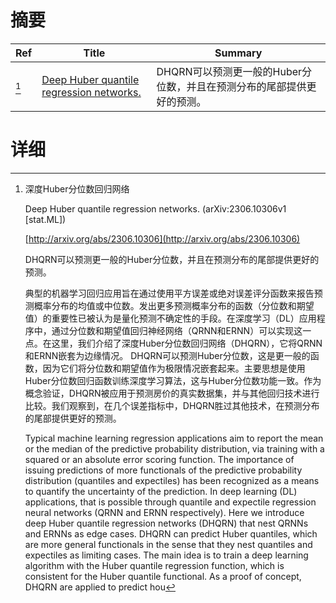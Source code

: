 # 摘要

| Ref | Title | Summary |
| --- | --- | --- |
| [^1] | [Deep Huber quantile regression networks.](http://arxiv.org/abs/2306.10306) | DHQRN可以预测更一般的Huber分位数，并且在预测分布的尾部提供更好的预测。 |

# 详细

[^1]: 深度Huber分位数回归网络

    Deep Huber quantile regression networks. (arXiv:2306.10306v1 [stat.ML])

    [http://arxiv.org/abs/2306.10306](http://arxiv.org/abs/2306.10306)

    DHQRN可以预测更一般的Huber分位数，并且在预测分布的尾部提供更好的预测。

    

    典型的机器学习回归应用旨在通过使用平方误差或绝对误差评分函数来报告预测概率分布的均值或中位数。发出更多预测概率分布的函数（分位数和期望值）的重要性已被认为是量化预测不确定性的手段。在深度学习（DL）应用程序中，通过分位数和期望值回归神经网络（QRNN和ERNN）可以实现这一点。在这里，我们介绍了深度Huber分位数回归网络（DHQRN），它将QRNN和ERNN嵌套为边缘情况。 DHQRN可以预测Huber分位数，这是更一般的函数，因为它们将分位数和期望值作为极限情况嵌套起来。主要思想是使用Huber分位数回归函数训练深度学习算法，这与Huber分位数功能一致。作为概念验证，DHQRN被应用于预测房价的真实数据集，并与其他回归技术进行比较。我们观察到，在几个误差指标中，DHQRN胜过其他技术，在预测分布的尾部提供更好的预测。

    Typical machine learning regression applications aim to report the mean or the median of the predictive probability distribution, via training with a squared or an absolute error scoring function. The importance of issuing predictions of more functionals of the predictive probability distribution (quantiles and expectiles) has been recognized as a means to quantify the uncertainty of the prediction. In deep learning (DL) applications, that is possible through quantile and expectile regression neural networks (QRNN and ERNN respectively). Here we introduce deep Huber quantile regression networks (DHQRN) that nest QRNNs and ERNNs as edge cases. DHQRN can predict Huber quantiles, which are more general functionals in the sense that they nest quantiles and expectiles as limiting cases. The main idea is to train a deep learning algorithm with the Huber quantile regression function, which is consistent for the Huber quantile functional. As a proof of concept, DHQRN are applied to predict hou
    

